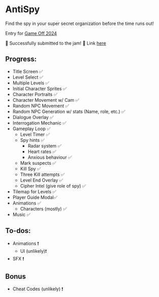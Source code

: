 # AntiSpy
Find the spy in your super secret organization before the time runs out!

Entry for [Game Off 2024](https://itch.io/jam/game-off-2024)

🎉 Successfully submitted to the jam! 🎉
Link [here](https://itch.io/jam/game-off-2024/rate/3149014)

## Progress:
- Title Screen ✅
- Level Select ✅
- Multiple Levels ✅
- Initial Character Sprites ✅
- Character Portraits ✅
- Character Movement w/ Cam ✅
- Random NPC Movement ✅
- Random NPC Generation w/ stats (Name, role, etc.) ✅
- Dialogue Overlay ✅
- Interrogation Mechanic ✅
- Gameplay Loop ✅
    - Level Timer ✅
    - Spy hints ✅
        - Radar system ✅
        - Heart rates ✅
        - Anxious behaviour ✅
    - Mark suspects ✅
    - Kill Spy ✅
    - Three Kill attempts ✅
    - Level End Overlay ✅
    - Cipher Intel (give role of spy) ✅
- Tilemap for Levels ✅
- Player Guide Modal✅
- Animations ✅
    - Characters (mostly) ✅
- Music ✅

## To-dos:
- Animations ❗
    - UI (unlikely)❗
- SFX ❗

## Bonus 
- Cheat Codes (unlikely) ❗ 